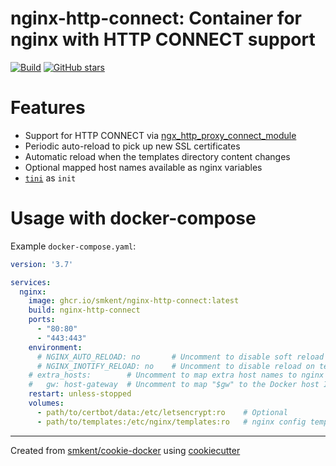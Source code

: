 # nginx-http-connect: Container for nginx with HTTP CONNECT support

[![Build](https://img.shields.io/github/checks-status/smkent/nginx-http-connect/main?label=build)][gh-actions]
[![GitHub stars](https://img.shields.io/github/stars/smkent/nginx-http-connect?style=social)][repo]

# Features

* Support for HTTP CONNECT via [ngx_http_proxy_connect_module][patch]
* Periodic auto-reload to pick up new SSL certificates
* Automatic reload when the templates directory content changes
* Optional mapped host names available as nginx variables
* [`tini`][tini] as `init`

# Usage with docker-compose

Example `docker-compose.yaml`:

```yaml
version: '3.7'

services:
  nginx:
    image: ghcr.io/smkent/nginx-http-connect:latest
    build: nginx-http-connect
    ports:
      - "80:80"
      - "443:443"
    environment:
      # NGINX_AUTO_RELOAD: no       # Uncomment to disable soft reload every 6 hours
      # NGINX_INOTIFY_RELOAD: no    # Uncomment to disable reload on template changes
    # extra_hosts:        # Uncomment to map extra host names to nginx variables
    #   gw: host-gateway  # Uncomment to map "$gw" to the Docker host IP
    restart: unless-stopped
    volumes:
      - path/to/certbot/data:/etc/letsencrypt:ro    # Optional
      - path/to/templates:/etc/nginx/templates:ro   # nginx config templates
```

---

Created from [smkent/cookie-docker][cookie-docker] using
[cookiecutter][cookiecutter]

[cookie-docker]: https://github.com/smkent/cookie-docker
[cookiecutter]: https://github.com/cookiecutter/cookiecutter
[gh-actions]: https://github.com/smkent/nginx-http-connect/actions?query=branch%3Amain
[repo]: https://github.com/smkent/nginx-http-connect
[tini]: https://github.com/krallin/tini
[patch]: https://github.com/chobits/ngx_http_proxy_connect_module

